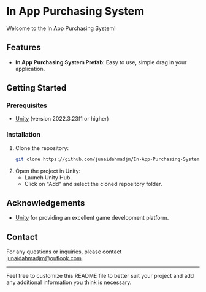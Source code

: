 # In App Purchasing System

Welcome to the In App Purchasing System!
## Features

- **In App Purchasing System Prefab**: Easy to use, simple drag in your application.

## Getting Started

### Prerequisites

- [Unity](https://unity.com/) (version 2022.3.23f1 or higher)

### Installation

1. Clone the repository:
   ```bash
   git clone https://github.com/junaidahmadjm/In-App-Purchasing-System.git
   ```
2. Open the project in Unity:
   - Launch Unity Hub.
   - Click on "Add" and select the cloned repository folder.

## Acknowledgements

- [Unity](https://unity.com/) for providing an excellent game development platform.

## Contact

For any questions or inquiries, please contact [junaidahmadjm@outlook.com](mailto:your-email@example.com).

---

Feel free to customize this README file to better suit your project and add any additional information you think is necessary.
